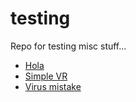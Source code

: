 # testing
Repo for testing misc stuff...

* [Hola](hola.html)
* [Simple VR](simplevr.html)
* [Virus mistake](gravity.html)
